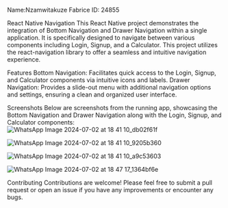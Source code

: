Name:Nzamwitakuze Fabrice
ID: 24855



React Native Navigation 
This React Native project demonstrates the integration of Bottom Navigation and Drawer Navigation within a single application. It is specifically designed to navigate between various components including Login, Signup, and a Calculator. This project utilizes the react-navigation library to offer a seamless and intuitive navigation experience.

Features
Bottom Navigation: Facilitates quick access to the Login, Signup, and Calculator components via intuitive icons and labels.
Drawer Navigation: Provides a slide-out menu with additional navigation options and settings, ensuring a clean and organized user interface.

Screenshots
Below are screenshots from the running app, showcasing the Bottom Navigation and Drawer Navigation along with the Login, Signup, and Calculator components:
![WhatsApp Image 2024-07-02 at 18 41 10_db02f61f](https://github.com/Nzamwitafab/calculator_with_login_signup_forms/assets/113667527/2253295a-be2b-4602-8631-f098011a3694)

![WhatsApp Image 2024-07-02 at 18 41 10_9205b360](https://github.com/Nzamwitafab/calculator_with_login_signup_forms/assets/113667527/f4672261-50f3-4e09-87f2-85812d53affc)

![WhatsApp Image 2024-07-02 at 18 41 10_a9c53603](https://github.com/Nzamwitafab/calculator_with_login_signup_forms/assets/113667527/a384d810-b48f-421a-85a5-28ca41f97cce)

![WhatsApp Image 2024-07-02 at 18 47 17_1364bf6e](https://github.com/Nzamwitafab/calculator_with_login_signup_forms/assets/113667527/48cb87c7-a4e1-4105-82b1-0f8977c3f3af)

Contributing
Contributions are welcome! Please feel free to submit a pull request or open an issue if you have any improvements or encounter any bugs.
